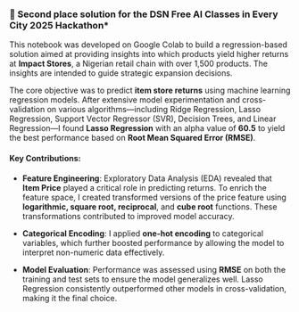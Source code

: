 ### 🥈 Second place solution for the DSN Free AI Classes in Every City 2025 Hackathon*

This notebook was developed on Google Colab to build a regression-based solution aimed at providing insights into which products yield higher returns at **Impact Stores**, a Nigerian retail chain with over 1,500 products. The insights are intended to guide strategic expansion decisions.

The core objective was to predict **item store returns** using machine learning regression models. After extensive model experimentation and cross-validation on various algorithms—including Ridge Regression, Lasso Regression, Support Vector Regressor (SVR), Decision Trees, and Linear Regression—I found **Lasso Regression** with an alpha value of **60.5** to yield the best performance based on **Root Mean Squared Error (RMSE)**.

#### Key Contributions:

* **Feature Engineering**:
  Exploratory Data Analysis (EDA) revealed that **Item Price** played a critical role in predicting returns. To enrich the feature space, I created transformed versions of the price feature using **logarithmic, square root, reciprocal**, and **cube root** functions. These transformations contributed to improved model accuracy.

* **Categorical Encoding**:
  I applied **one-hot encoding** to categorical variables, which further boosted performance by allowing the model to interpret non-numeric data effectively.

* **Model Evaluation**:
  Performance was assessed using **RMSE** on both the training and test sets to ensure the model generalizes well. Lasso Regression consistently outperformed other models in cross-validation, making it the final choice.



